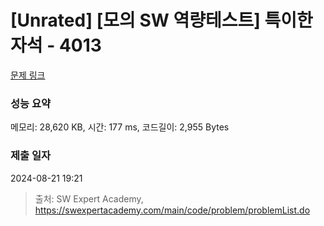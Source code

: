 # [Unrated] [모의 SW 역량테스트] 특이한 자석 - 4013 

[문제 링크](https://swexpertacademy.com/main/code/problem/problemDetail.do?contestProbId=AWIeV9sKkcoDFAVH) 

### 성능 요약

메모리: 28,620 KB, 시간: 177 ms, 코드길이: 2,955 Bytes

### 제출 일자

2024-08-21 19:21



> 출처: SW Expert Academy, https://swexpertacademy.com/main/code/problem/problemList.do